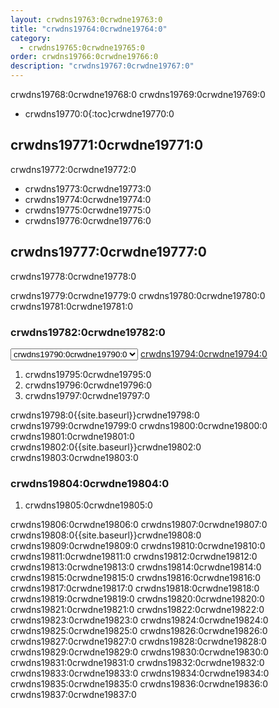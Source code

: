 ```yaml
---
layout: crwdns19763:0crwdne19763:0
title: "crwdns19764:0crwdne19764:0"
category:
  - crwdns19765:0crwdne19765:0
order: crwdns19766:0crwdne19766:0
description: "crwdns19767:0crwdne19767:0"
---
```

crwdns19768:0crwdne19768:0 crwdns19769:0crwdne19769:0

- crwdns19770:0{:toc}crwdne19770:0

## crwdns19771:0crwdne19771:0

crwdns19772:0crwdne19772:0

- crwdns19773:0crwdne19773:0
- crwdns19774:0crwdne19774:0
- crwdns19775:0crwdne19775:0
- crwdns19776:0crwdne19776:0

## crwdns19777:0crwdne19777:0

crwdns19778:0crwdne19778:0

crwdns19779:0crwdne19779:0 crwdns19780:0crwdne19780:0 crwdns19781:0crwdne19781:0

### crwdns19782:0crwdne19782:0

<script>
  var amiIds = {
  "ap-northeast-1": "ami-32e6d455",
  "ap-northeast-2": "ami-2cef3242",
  "ap-southeast-1": "ami-7f22a71c",
  "ap-southeast-2": "ami-21111b42",
  "eu-central-1": "ami-7a2ef015",
  "eu-west-1": "ami-ac1a14ca",
  "sa-east-1": "ami-70026d1c",
  "us-east-1": "ami-cb6f1add",
  "us-east-2": "ami-57c7e032",
  "us-west-1": "ami-4fc8ee2f",
  "us-west-2": "ami-c24a2fa2"
  };

  var amiUpdateSelect = function() {
    var s = document.getElementById("ami-select");
    var region = s.options[s.selectedIndex].value;
    document.getElementById("ami-go").href = "https://console.aws.amazon.com/ec2/v2/home?region=" + region + "#LaunchInstanceWizard:ami=" + amiIds[region];
  };
  </script>

<select id="ami-select" onchange="amiUpdateSelect()"> <option value="ap-northeast-1">crwdns19783:0crwdne19783:0</option> <option value="ap-northeast-2">crwdns19784:0crwdne19784:0</option> <option value="ap-southeast-1">crwdns19785:0crwdne19785:0</option> <option value="ap-southeast-2">crwdns19786:0crwdne19786:0</option> <option value="eu-central-1">crwdns19787:0crwdne19787:0</option> <option value="eu-west-1">crwdns19788:0crwdne19788:0</option> <option value="sa-east-1">crwdns19789:0crwdne19789:0</option> <option value="us-east-1" selected="selected">crwdns19790:0crwdne19790:0</option> <option value="us-east-2">crwdns19791:0crwdne19791:0</option> <option value="us-west-1">crwdns19792:0crwdne19792:0</option> <option value="us-west-2">crwdns19793:0crwdne19793:0</option> </select> <a id="ami-go" href="" class="btn btn-success" data-analytics-action="{{ site.analytics.events.go_button_clicked }}" target="_blank">crwdns19794:0crwdne19794:0</a>
<script>amiUpdateSelect();</script>

1. crwdns19795:0crwdne19795:0 
2. crwdns19796:0crwdne19796:0
3. crwdns19797:0crwdne19797:0 

crwdns19798:0{{site.baseurl}}crwdne19798:0 crwdns19799:0crwdne19799:0 crwdns19800:0crwdne19800:0 crwdns19801:0crwdne19801:0 crwdns19802:0{{site.baseurl}}crwdne19802:0 crwdns19803:0crwdne19803:0

### crwdns19804:0crwdne19804:0

1. crwdns19805:0crwdne19805:0 

crwdns19806:0crwdne19806:0 crwdns19807:0crwdne19807:0 crwdns19808:0{{site.baseurl}}crwdne19808:0 crwdns19809:0crwdne19809:0 crwdns19810:0crwdne19810:0 crwdns19811:0crwdne19811:0 crwdns19812:0crwdne19812:0 crwdns19813:0crwdne19813:0 crwdns19814:0crwdne19814:0 crwdns19815:0crwdne19815:0 crwdns19816:0crwdne19816:0 crwdns19817:0crwdne19817:0 crwdns19818:0crwdne19818:0 crwdns19819:0crwdne19819:0 crwdns19820:0crwdne19820:0 crwdns19821:0crwdne19821:0 crwdns19822:0crwdne19822:0 crwdns19823:0crwdne19823:0 crwdns19824:0crwdne19824:0 crwdns19825:0crwdne19825:0 crwdns19826:0crwdne19826:0 crwdns19827:0crwdne19827:0 crwdns19828:0crwdne19828:0 crwdns19829:0crwdne19829:0 crwdns19830:0crwdne19830:0 crwdns19831:0crwdne19831:0 crwdns19832:0crwdne19832:0 crwdns19833:0crwdne19833:0 crwdns19834:0crwdne19834:0 crwdns19835:0crwdne19835:0 crwdns19836:0crwdne19836:0 crwdns19837:0crwdne19837:0

<!---
## Installation in a Data Center

1. Launch a VM with at least 8GB of RAM, 100GB of disk space on the root volume, and a version of Linux that supports Docker, for example Ubuntu Trusty 14.04. 

2. Open ports 22 and 8800 to administrators, open ports 80 and 443 to all users, and optionally open ports 64535-65535 to developers to SSH into builds.

3. Install Replicated, the tool used to package and distribute CircleCI, by running the  `curl https://get.replicated.com/docker | sudo bash` command. **Note:** Docker must not use the device mapper storage driver. Check this by running `sudo docker info | grep "Storage Driver"`.)

4. Visit port 8800 on the machine in a web browser to complete the guided installation process.

5. Complete the process by choosing an SSL certificate option, uploading the license, setting the admin password and hostnames,  enabling GitHub OAuth registration, and defining protocol settings. The application start up process begins by downloading the ~160 MB docker image, so it may take some time to complete. 

6. Open the CircleCI app and click Get Started to authorize your GitHub account. The Add Projects page appears where you can select a project for your first build. 
-->